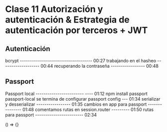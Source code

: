 # Clase 11 Autorización y autenticación & Estrategia de autenticación por terceros + JWT

## Autenticación

bcrypt ------------------------------------ 00:27
trabajando en el hasheo ------------------- 00:44
recuperando la contraseña ----------------- 00:48


## Passport

Passport local ------------------------ ---- 01:12    npm install passport passport-local
se termina de configurar passport config --- 01:34
serializar y desserializar ----------------- 01:35
cambios en app para passport --------------- 01:48
comentamos rutas en session.router --------- 01:50
rutas para passport ------------------------ 02:34

() => {}
